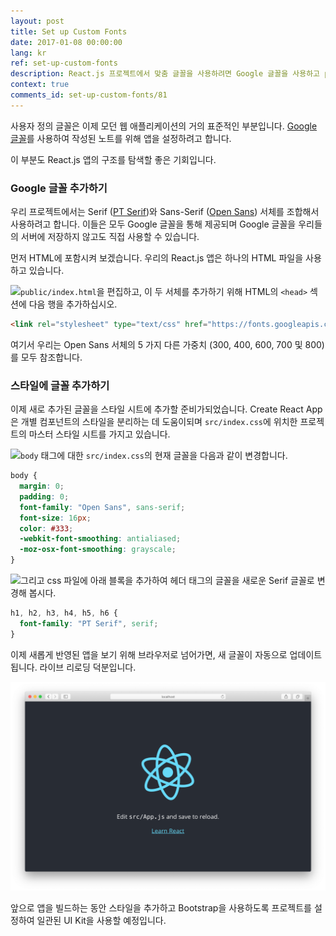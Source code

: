 ```yaml
---
layout: post
title: Set up Custom Fonts
date: 2017-01-08 00:00:00
lang: kr 
ref: set-up-custom-fonts
description: React.js 프로젝트에서 맞춤 글꼴을 사용하려면 Google 글꼴을 사용하고 public/index.html에 포함 시키십시오. 
context: true
comments_id: set-up-custom-fonts/81
---
```


사용자 정의 글꼴은 이제 모던 웹 애플리케이션의 거의 표준적인 부분입니다. [Google 글꼴](https://fonts.google.com)를 사용하여 작성된 노트를 위해 앱을 설정하려고 합니다.

이 부분도 React.js 앱의 구조를 탐색할 좋은 기회입니다.

### Google 글꼴 추가하기 

우리 프로젝트에서는 Serif ([PT Serif](https://fonts.google.com/specimen/PT+Serif))와 Sans-Serif ([Open Sans](https://fonts.google.com/specimen/Open+Sans)) 서체를 조합해서 사용하려고 합니다. 이들은 모두 Google 글꼴을 통해 제공되며 Google 글꼴을 우리들의 서버에 저장하지 않고도 직접 사용할 수 있습니다.

먼저 HTML에 포함시켜 보겠습니다. 우리의 React.js 앱은 하나의 HTML 파일을 사용하고 있습니다.

<img class="code-marker" src="/assets/s.png" />`public/index.html`을 편집하고, 이 두 서체를 추가하기 위해 HTML의 `<head>` 섹션에 다음 행을 추가하십시오.

``` html
<link rel="stylesheet" type="text/css" href="https://fonts.googleapis.com/css?family=PT+Serif|Open+Sans:300,400,600,700,800">
```

여기서 우리는 Open Sans 서체의 5 가지 다른 가중치 (300, 400, 600, 700 및 800)를 모두 참조합니다.

### 스타일에 글꼴 추가하기

이제 새로 추가된 글꼴을 스타일 시트에 추가할 준비가되었습니다. Create React App은 개별 컴포넌트의 스타일을 분리하는 데 도움이되며 `src/index.css`에 위치한 프로젝트의 마스터 스타일 시트를 가지고 있습니다.

<img class="code-marker" src="/assets/s.png" />`body` 태그에 대한 `src/index.css`의 현재 글꼴을 다음과 같이 변경합니다.

``` css
body {
  margin: 0;
  padding: 0;
  font-family: "Open Sans", sans-serif;
  font-size: 16px;
  color: #333;
  -webkit-font-smoothing: antialiased;
  -moz-osx-font-smoothing: grayscale;
}
```

<img class="code-marker" src="/assets/s.png" />그리고 css 파일에 아래 블록을 추가하여 헤더 태그의 글꼴을 새로운 Serif 글꼴로 변경해 봅시다.

``` css
h1, h2, h3, h4, h5, h6 {
  font-family: "PT Serif", serif;
}
```

이제 새롭게 반영된 앱을 보기 위해 브라우저로 넘어가면, 새 글꼴이 자동으로 업데이트됩니다. 라이브 리로딩 덕분입니다.

![맞춤 글꼴 업데이트 된 스크린 샷](/assets/custom-fonts-updated.png)

앞으로 앱을 빌드하는 동안 스타일을 추가하고 Bootstrap을 사용하도록 프로젝트를 설정하여 일관된 UI Kit을 사용할 예정입니다.

